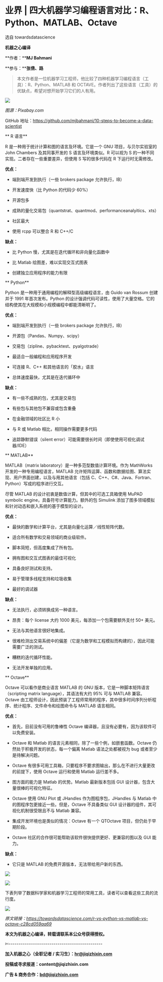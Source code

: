# 业界 | 四大机器学习编程语言对比：R、Python、MATLAB、Octave

选自 towardsdatascience

**机器之心编译**

**作者：****MJ Bahmani**

**参与：****张倩、路**

> 本文作者是一位机器学习工程师，他比较了四种机器学习编程语言（工具）：R、Python、MATLAB 和 OCTAVE。作者列出了这些语言（工具）的优缺点，希望对想开始学习它们的人有用。

![](img/3a10d65bc117ee827ca9445f623a6773-fs8.png)

*图源：Pixabay.com*

GitHub 地址：https://github.com/mjbahmani/10-steps-to-become-a-data-scientist

** R 语言**

<mp-miniprogram class="miniprogram_element" data-miniprogram-appid="wxf424e2f3e2f94500" data-miniprogram-path="pages/resource/resource?id=34497ec5-810f-4bf1-8ba4-52926b85ec7f&amp;from=weapp" data-miniprogram-nickname="机器之心 Synced" data-miniprogram-avatar="http://mmbiz.qpic.cn/mmbiz_png/f3g058loLBj0Pib4UhuCFagffSB1RHImwskFzvic6mSp2LDhuerbXxeqqv0b63wSt2Pas7MicNWIcia358rlnhiaVag/640?wx_fmt=png&amp;wxfrom=200" data-miniprogram-title="R" data-miniprogram-imageurl="http://mmbiz.qpic.cn/mmbiz_jpg/KmXPKA19gW80te0YYs5q3Gph3icEcpAIwGsU0DwW3KBiaf4ToncM4h6C3tDibicuSI912jPYhevzcNuheyuEOOleuA/0?wx_fmt=jpeg"></mp-miniprogram>

R 是一种用于统计计算和图的语言及环境。它是一个 GNU 项目，与贝尔实验室的 John Chambers 及其同事开发的 S 语言及环境类似。R 可以视为 S 的一种不同实现。二者存在一些重要差异，但使用 S 写的很多代码在 R 下运行时无需修改。

**优点：**

*   端到端开发到执行（一些 brokers package 允许执行，IB）

*   开发速度快（比 Python 的代码少 60%）

*   开源包多

*   成熟的量化交易包（quantstrat、quantmod、performanceanalyitics、xts）

*   社区最大

*   使用 rcpp 可以整合 R 和 C++/C 

**缺点：**

*   比 Python 慢，尤其是在迭代循环和非向量化函数中

*   比 Matlab 绘图差，难以实现交互式图表

*   创建独立应用程序的能力有限

** Python**

<mp-miniprogram class="miniprogram_element" data-miniprogram-appid="wxf424e2f3e2f94500" data-miniprogram-path="pages/resource/resource?id=aad4820e-5974-4bd3-b2af-3e3a29090da7&amp;from=weapp" data-miniprogram-nickname="机器之心 Synced" data-miniprogram-avatar="http://mmbiz.qpic.cn/mmbiz_png/f3g058loLBj0Pib4UhuCFagffSB1RHImwskFzvic6mSp2LDhuerbXxeqqv0b63wSt2Pas7MicNWIcia358rlnhiaVag/640?wx_fmt=png&amp;wxfrom=200" data-miniprogram-title="Python" data-miniprogram-imageurl="http://mmbiz.qpic.cn/mmbiz_jpg/KmXPKA19gW80te0YYs5q3Gph3icEcpAIwGsU0DwW3KBiaf4ToncM4h6C3tDibicuSI912jPYhevzcNuheyuEOOleuA/0?wx_fmt=jpeg"></mp-miniprogram>

Python 是一种用于通用编程的解释型高级编程语言，由 Guido van Rossum 创建并于 1991 年首次发布。Python 的设计强调代码可读性，使用了大量空格。它的结构使其在大规模和小规模编程中都能清晰明了。

**优点：**

*   端到端开发到执行（一些 brokers package 允许执行，IB）

*   开源包（Pandas、Numpy、scipy）

*   交易包（zipline、pybacktest、pyalgotrade）

*   最适合一般编程和应用程序开发

*   可连接 R、C++ 和其他语言的「胶水」语言

*   总体速度最快，尤其是在迭代循环中

**缺点：**

*   有一些不成熟的包，尤其是交易包

*   有些包与其他包不兼容或包含重叠

*   在金融领域的社区比 R 小

*   与 R 或 Matlab 相比，相同操作需要更多代码

*   追踪静默错误（silent error）可能需要很长时间（即使使用可视化调试器/IDE）

** MATLAB**

<mp-miniprogram class="miniprogram_element" data-miniprogram-appid="wxf424e2f3e2f94500" data-miniprogram-path="pages/resource/resource?id=8b6df91f-318c-4841-abef-aa8be3ce0d0c&amp;from=weapp" data-miniprogram-nickname="机器之心 Synced" data-miniprogram-avatar="http://mmbiz.qpic.cn/mmbiz_png/f3g058loLBj0Pib4UhuCFagffSB1RHImwskFzvic6mSp2LDhuerbXxeqqv0b63wSt2Pas7MicNWIcia358rlnhiaVag/640?wx_fmt=png&amp;wxfrom=200" data-miniprogram-title="MATLAB" data-miniprogram-imageurl="http://mmbiz.qpic.cn/mmbiz_jpg/KmXPKA19gW80te0YYs5q3Gph3icEcpAIwGsU0DwW3KBiaf4ToncM4h6C3tDibicuSI912jPYhevzcNuheyuEOOleuA/0?wx_fmt=jpeg"></mp-miniprogram>

MATLAB（matrix laboratory）是一种多范型数值计算环境。作为 MathWorks 开发的一种专用编程语言，MATLAB 允许矩阵运算、函数和数据绘图、算法实现、用户界面创建，以及与用其他语言（包括 C、C++、C#、Java、Fortran、Python）写成的程序进行交互。

尽管 MATLAB 的设计初衷是数值计算，但其中的可选工具箱使用 MuPAD symbolic engine，具备符号计算能力。额外的包 Simulink 添加了图多领域模拟和针对动态和嵌入系统的基于模型的设计。

**优点：**

*   最快的数学和计算平台，尤其是向量化运算／线性矩阵代数。

*   适合所有数学和交易领域的商业级软件。

*   脚本简短，但高度集成了所有包。

*   拥有图和交互式图表的最佳可视化

*   具备良好测试和支持。

*   易于管理多线程支持和垃圾收集

*   最好的调试器

**缺点：**

*   无法执行，必须转换成另一种语言。

*   昂贵：每个 license 大约 1000 美元，每添加一个包需要额外支付 50+ 美元。

*   无法与其他语言很好地集成。

*   很难检测出交易系统中的偏差（它是为数学和工程模拟而构建的），因此可能需要广泛的测试。

*   糟糕的迭代循环性能。

*   无法开发单独的应用。

** Octave**

<mp-miniprogram class="miniprogram_element" data-miniprogram-appid="wxf424e2f3e2f94500" data-miniprogram-path="pages/resource/resource?id=a44cde05-4c0e-4581-a5ac-9f1eb725f661&amp;from=weapp" data-miniprogram-nickname="机器之心 Synced" data-miniprogram-avatar="http://mmbiz.qpic.cn/mmbiz_png/f3g058loLBj0Pib4UhuCFagffSB1RHImwskFzvic6mSp2LDhuerbXxeqqv0b63wSt2Pas7MicNWIcia358rlnhiaVag/640?wx_fmt=png&amp;wxfrom=200" data-miniprogram-title="Octave" data-miniprogram-imageurl="http://mmbiz.qpic.cn/mmbiz_jpg/KmXPKA19gW80te0YYs5q3Gph3icEcpAIwGsU0DwW3KBiaf4ToncM4h6C3tDibicuSI912jPYhevzcNuheyuEOOleuA/0?wx_fmt=jpeg"></mp-miniprogram>

Octave 可以看作是商业语言 MATLAB 的 GNU 版本，它是一种脚本矩阵语言（scripting matrix language），其语法有大约 95% 可与 MATLAB 兼容。Octave 由工程师设计，因此预装了工程师常用的程序，其中很多时间序列分析程序、统计程序、文件命令和绘图命令与 MATLAB 语言相同。

**优点：**

*   首先，目前没有可用的鲁棒性 Octave 编译器，且没有必要有，因为该软件可以免费安装。

*   Octave 和 Matlab 的语言元素相同，除了一些个例，如嵌套函数。Octave 仍然处于积极开发的状态，每一个偏离 Matlab 语法之处都被视为 bug 或者至少是待解决问题。

*   Octave 有很多可用工具箱，只要程序不要求图输出，那么在不进行大量更改的前提下，使用 Octave 运行和使用 Matlab 运行差不多。

*   图方面的能力是 Matlab 的优势。Matlab 最新版本包括 GUI 设计器，包含大量很棒的可视化特征。

*   Octave 使用 GNU Plot 或 JHandles 作为图程序包，JHandles 与 Matlab 中的图程序包更接近一些。但是，Octave 不具备类似 GUI 设计器的组件，其可视化机制很受限且不与 Matlab 兼容。

*   集成开发环境也是类似的情况：Octave 有一个 QTOctave 项目，但仍处于早期阶段。

*   Octave 社区的合作很可能帮助该软件很快提供更好、更兼容的图以及 GUI 能力。

**缺点：**

*   它只是 MATLAB 的免费开源版本，无法带给用户新的东西。

![](img/02f357c7b85fb213b29f83503ed7b5d3-fs8.png)

![](img/5b79fb8bddad52db8d7a1e41bdc6006c-fs8.png)

下表列举了数据科学家和机器学习工程师的常用工具，读者可以查看这些工具的流行度。

![](img/7076f7d379fcf7bca57e0aa5f80f620d-fs8.png)

*原文链接：https://towardsdatascience.com/r-vs-python-vs-matlab-vs-octave-c28cd059aa69*

****本文为机器之心编译，**转载请联系本公众号获得授权****。**

✄------------------------------------------------

**加入机器之心（全职记者 / 实习生）：hr@jiqizhixin.com**

**投稿或寻求报道：**content**@jiqizhixin.com**

**广告 & 商务合作：bd@jiqizhixin.com**